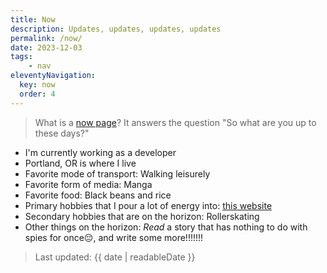 ```yaml
---
title: Now
description: Updates, updates, updates, updates
permalink: /now/
date: 2023-12-03
tags: 
    - nav
eleventyNavigation:
  key: now
  order: 4
---
```

> What is a [now page](https://nownownow.com/about)? It answers the question "So what are you up to these days?"

- I'm currently working as a developer
- Portland, OR is where I live
- Favorite mode of transport: Walking leisurely
- Favorite form of media: Manga
- Favorite food: Black beans and rice
- Primary hobbies that I pour a lot of energy into: [this website](/colophon)
- Secondary hobbies that are on the horizon: Rollerskating
- Other things on the horizon: _Read_ a story that has nothing to do with spies for once😔, and write some more!!!!!!!

> Last updated: {{ date | readableDate }}
